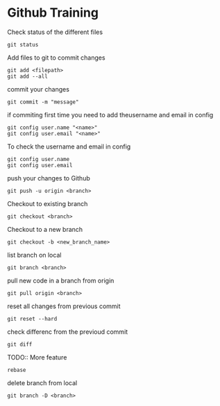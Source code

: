# Github Training

Check status of the different files
```
git status
```

Add files to git to commit changes
```
git add <filepath>
git add --all
```

commit your changes 
```
git commit -m "message"
```
if commiting first time you need to add theusername and email in config
```
git config user.name "<name>"
git config user.email "<name>"
```

To check the username and email in config
```
git config user.name 
git config user.email
```

push your changes to Github
```
git push -u origin <branch>
```

Checkout to existing branch
```
git checkout <branch>
```

Checkout to a new branch
```
git checkout -b <new_branch_name>
```

list branch on local
```
git branch <branch>
```

pull new code in a branch from origin 
```
git pull origin <branch>
```

reset all changes from previous commit
```
git reset --hard
```


check differenc from the previoud commit
```
git diff
```

TODO:: More feature
```
rebase
```

delete branch from local
```
git branch -D <branch>
```